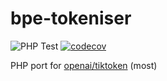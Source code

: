 # bpe-tokeniser

![PHP Test](https://github.com/danny50610/bpe-tokeniser/actions/workflows/php.yml/badge.svg)
[![codecov](https://codecov.io/gh/danny50610/bpe-tokeniser/graph/badge.svg?token=CGORRQ1P6W)](https://codecov.io/gh/danny50610/bpe-tokeniser)

PHP port for [openai/tiktoken](https://github.com/openai/tiktoken) (most)

